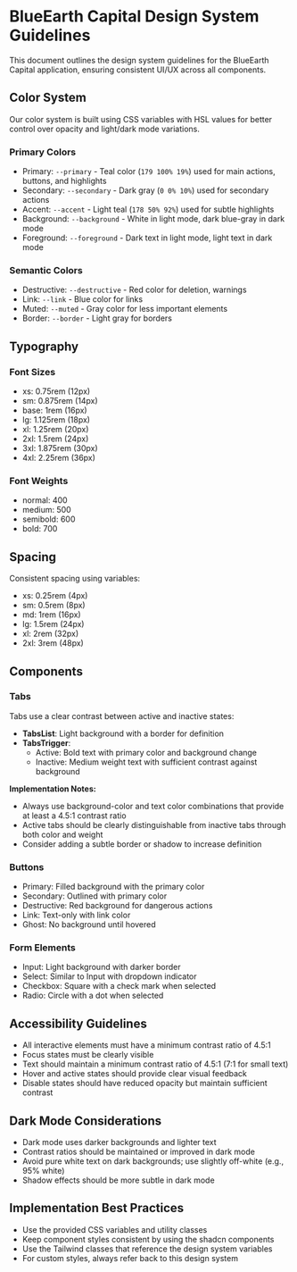 # BlueEarth Capital Design System Guidelines

This document outlines the design system guidelines for the BlueEarth Capital application, ensuring consistent UI/UX across all components.

## Color System

Our color system is built using CSS variables with HSL values for better control over opacity and light/dark mode variations.

### Primary Colors

- Primary: `--primary` - Teal color (`179 100% 19%`) used for main actions, buttons, and highlights
- Secondary: `--secondary` - Dark gray (`0 0% 10%`) used for secondary actions
- Accent: `--accent` - Light teal (`178 50% 92%`) used for subtle highlights
- Background: `--background` - White in light mode, dark blue-gray in dark mode
- Foreground: `--foreground` - Dark text in light mode, light text in dark mode

### Semantic Colors

- Destructive: `--destructive` - Red color for deletion, warnings
- Link: `--link` - Blue color for links
- Muted: `--muted` - Gray color for less important elements
- Border: `--border` - Light gray for borders

## Typography

### Font Sizes

- xs: 0.75rem (12px)
- sm: 0.875rem (14px)
- base: 1rem (16px)
- lg: 1.125rem (18px)
- xl: 1.25rem (20px)
- 2xl: 1.5rem (24px)
- 3xl: 1.875rem (30px)
- 4xl: 2.25rem (36px)

### Font Weights

- normal: 400
- medium: 500
- semibold: 600
- bold: 700

## Spacing

Consistent spacing using variables:

- xs: 0.25rem (4px)
- sm: 0.5rem (8px)
- md: 1rem (16px)
- lg: 1.5rem (24px)
- xl: 2rem (32px)
- 2xl: 3rem (48px)

## Components

### Tabs

Tabs use a clear contrast between active and inactive states:

- **TabsList**: Light background with a border for definition
- **TabsTrigger**: 
  - Active: Bold text with primary color and background change
  - Inactive: Medium weight text with sufficient contrast against background

**Implementation Notes:**
- Always use background-color and text color combinations that provide at least a 4.5:1 contrast ratio
- Active tabs should be clearly distinguishable from inactive tabs through both color and weight
- Consider adding a subtle border or shadow to increase definition

### Buttons

- Primary: Filled background with the primary color
- Secondary: Outlined with primary color
- Destructive: Red background for dangerous actions
- Link: Text-only with link color
- Ghost: No background until hovered

### Form Elements

- Input: Light background with darker border
- Select: Similar to Input with dropdown indicator
- Checkbox: Square with a check mark when selected
- Radio: Circle with a dot when selected

## Accessibility Guidelines

- All interactive elements must have a minimum contrast ratio of 4.5:1
- Focus states must be clearly visible
- Text should maintain a minimum contrast ratio of 4.5:1 (7:1 for small text)
- Hover and active states should provide clear visual feedback
- Disable states should have reduced opacity but maintain sufficient contrast

## Dark Mode Considerations

- Dark mode uses darker backgrounds and lighter text
- Contrast ratios should be maintained or improved in dark mode
- Avoid pure white text on dark backgrounds; use slightly off-white (e.g., 95% white)
- Shadow effects should be more subtle in dark mode

## Implementation Best Practices

- Use the provided CSS variables and utility classes
- Keep component styles consistent by using the shadcn components
- Use the Tailwind classes that reference the design system variables
- For custom styles, always refer back to this design system